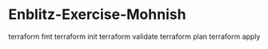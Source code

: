 # Enblitz-Exercise-Mohnish
terraform fmt
    terraform init
    terraform validate
     terraform plan
    terraform apply
